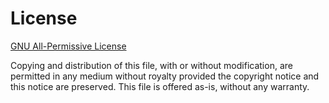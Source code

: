 # License

[GNU All-Permissive License](https://www.gnu.org/prep/maintain/html_node/License-Notices-for-Other-Files.html)

Copying and distribution of this file, with or without modification,
are permitted in any medium without royalty provided the copyright
notice and this notice are preserved.  This file is offered as-is,
without any warranty.
